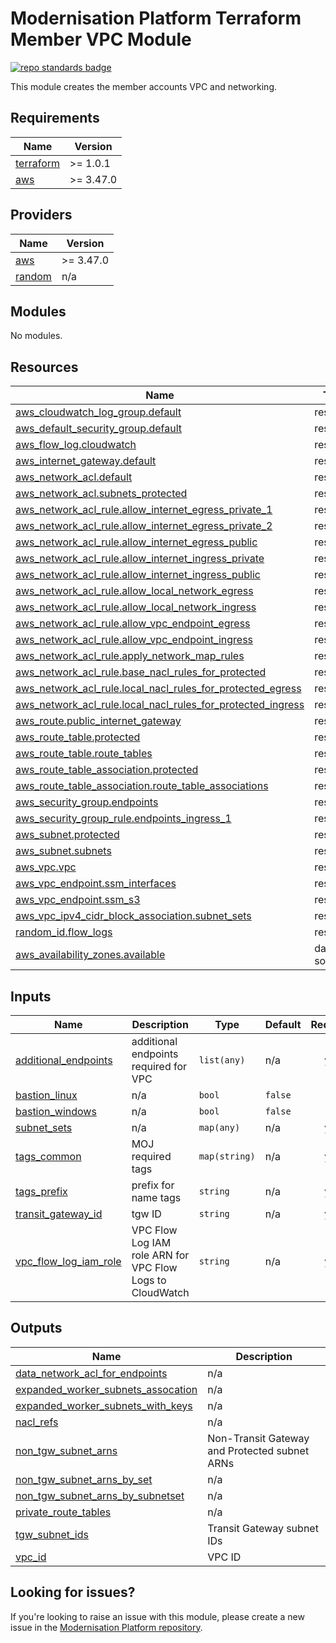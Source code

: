 # Modernisation Platform Terraform Member VPC Module
[![repo standards badge](https://img.shields.io/badge/dynamic/json?color=blue&style=for-the-badge&logo=github&label=MoJ%20Compliant&query=%24.data%5B%3F%28%40.name%20%3D%3D%20%22modernisation-platform-terraform-member-vpc%22%29%5D.status&url=https%3A%2F%2Foperations-engineering-reports.cloud-platform.service.justice.gov.uk%2Fgithub_repositories)](https://operations-engineering-reports.cloud-platform.service.justice.gov.uk/github_repositories#modernisation-platform-terraform-member-vpc "Link to report")

This module creates the member accounts VPC and networking.

<!--- BEGIN_TF_DOCS --->
## Requirements

| Name | Version |
|------|---------|
| <a name="requirement_terraform"></a> [terraform](#requirement\_terraform) | >= 1.0.1 |
| <a name="requirement_aws"></a> [aws](#requirement\_aws) | >= 3.47.0 |

## Providers

| Name | Version |
|------|---------|
| <a name="provider_aws"></a> [aws](#provider\_aws) | >= 3.47.0 |
| <a name="provider_random"></a> [random](#provider\_random) | n/a |

## Modules

No modules.

## Resources

| Name | Type |
|------|------|
| [aws_cloudwatch_log_group.default](https://registry.terraform.io/providers/hashicorp/aws/latest/docs/resources/cloudwatch_log_group) | resource |
| [aws_default_security_group.default](https://registry.terraform.io/providers/hashicorp/aws/latest/docs/resources/default_security_group) | resource |
| [aws_flow_log.cloudwatch](https://registry.terraform.io/providers/hashicorp/aws/latest/docs/resources/flow_log) | resource |
| [aws_internet_gateway.default](https://registry.terraform.io/providers/hashicorp/aws/latest/docs/resources/internet_gateway) | resource |
| [aws_network_acl.default](https://registry.terraform.io/providers/hashicorp/aws/latest/docs/resources/network_acl) | resource |
| [aws_network_acl.subnets_protected](https://registry.terraform.io/providers/hashicorp/aws/latest/docs/resources/network_acl) | resource |
| [aws_network_acl_rule.allow_internet_egress_private_1](https://registry.terraform.io/providers/hashicorp/aws/latest/docs/resources/network_acl_rule) | resource |
| [aws_network_acl_rule.allow_internet_egress_private_2](https://registry.terraform.io/providers/hashicorp/aws/latest/docs/resources/network_acl_rule) | resource |
| [aws_network_acl_rule.allow_internet_egress_public](https://registry.terraform.io/providers/hashicorp/aws/latest/docs/resources/network_acl_rule) | resource |
| [aws_network_acl_rule.allow_internet_ingress_private](https://registry.terraform.io/providers/hashicorp/aws/latest/docs/resources/network_acl_rule) | resource |
| [aws_network_acl_rule.allow_internet_ingress_public](https://registry.terraform.io/providers/hashicorp/aws/latest/docs/resources/network_acl_rule) | resource |
| [aws_network_acl_rule.allow_local_network_egress](https://registry.terraform.io/providers/hashicorp/aws/latest/docs/resources/network_acl_rule) | resource |
| [aws_network_acl_rule.allow_local_network_ingress](https://registry.terraform.io/providers/hashicorp/aws/latest/docs/resources/network_acl_rule) | resource |
| [aws_network_acl_rule.allow_vpc_endpoint_egress](https://registry.terraform.io/providers/hashicorp/aws/latest/docs/resources/network_acl_rule) | resource |
| [aws_network_acl_rule.allow_vpc_endpoint_ingress](https://registry.terraform.io/providers/hashicorp/aws/latest/docs/resources/network_acl_rule) | resource |
| [aws_network_acl_rule.apply_network_map_rules](https://registry.terraform.io/providers/hashicorp/aws/latest/docs/resources/network_acl_rule) | resource |
| [aws_network_acl_rule.base_nacl_rules_for_protected](https://registry.terraform.io/providers/hashicorp/aws/latest/docs/resources/network_acl_rule) | resource |
| [aws_network_acl_rule.local_nacl_rules_for_protected_egress](https://registry.terraform.io/providers/hashicorp/aws/latest/docs/resources/network_acl_rule) | resource |
| [aws_network_acl_rule.local_nacl_rules_for_protected_ingress](https://registry.terraform.io/providers/hashicorp/aws/latest/docs/resources/network_acl_rule) | resource |
| [aws_route.public_internet_gateway](https://registry.terraform.io/providers/hashicorp/aws/latest/docs/resources/route) | resource |
| [aws_route_table.protected](https://registry.terraform.io/providers/hashicorp/aws/latest/docs/resources/route_table) | resource |
| [aws_route_table.route_tables](https://registry.terraform.io/providers/hashicorp/aws/latest/docs/resources/route_table) | resource |
| [aws_route_table_association.protected](https://registry.terraform.io/providers/hashicorp/aws/latest/docs/resources/route_table_association) | resource |
| [aws_route_table_association.route_table_associations](https://registry.terraform.io/providers/hashicorp/aws/latest/docs/resources/route_table_association) | resource |
| [aws_security_group.endpoints](https://registry.terraform.io/providers/hashicorp/aws/latest/docs/resources/security_group) | resource |
| [aws_security_group_rule.endpoints_ingress_1](https://registry.terraform.io/providers/hashicorp/aws/latest/docs/resources/security_group_rule) | resource |
| [aws_subnet.protected](https://registry.terraform.io/providers/hashicorp/aws/latest/docs/resources/subnet) | resource |
| [aws_subnet.subnets](https://registry.terraform.io/providers/hashicorp/aws/latest/docs/resources/subnet) | resource |
| [aws_vpc.vpc](https://registry.terraform.io/providers/hashicorp/aws/latest/docs/resources/vpc) | resource |
| [aws_vpc_endpoint.ssm_interfaces](https://registry.terraform.io/providers/hashicorp/aws/latest/docs/resources/vpc_endpoint) | resource |
| [aws_vpc_endpoint.ssm_s3](https://registry.terraform.io/providers/hashicorp/aws/latest/docs/resources/vpc_endpoint) | resource |
| [aws_vpc_ipv4_cidr_block_association.subnet_sets](https://registry.terraform.io/providers/hashicorp/aws/latest/docs/resources/vpc_ipv4_cidr_block_association) | resource |
| [random_id.flow_logs](https://registry.terraform.io/providers/hashicorp/random/latest/docs/resources/id) | resource |
| [aws_availability_zones.available](https://registry.terraform.io/providers/hashicorp/aws/latest/docs/data-sources/availability_zones) | data source |

## Inputs

| Name | Description | Type | Default | Required |
|------|-------------|------|---------|:--------:|
| <a name="input_additional_endpoints"></a> [additional\_endpoints](#input\_additional\_endpoints) | additional endpoints required for VPC | `list(any)` | n/a | yes |
| <a name="input_bastion_linux"></a> [bastion\_linux](#input\_bastion\_linux) | n/a | `bool` | `false` | no |
| <a name="input_bastion_windows"></a> [bastion\_windows](#input\_bastion\_windows) | n/a | `bool` | `false` | no |
| <a name="input_subnet_sets"></a> [subnet\_sets](#input\_subnet\_sets) | n/a | `map(any)` | n/a | yes |
| <a name="input_tags_common"></a> [tags\_common](#input\_tags\_common) | MOJ required tags | `map(string)` | n/a | yes |
| <a name="input_tags_prefix"></a> [tags\_prefix](#input\_tags\_prefix) | prefix for name tags | `string` | n/a | yes |
| <a name="input_transit_gateway_id"></a> [transit\_gateway\_id](#input\_transit\_gateway\_id) | tgw ID | `string` | n/a | yes |
| <a name="input_vpc_flow_log_iam_role"></a> [vpc\_flow\_log\_iam\_role](#input\_vpc\_flow\_log\_iam\_role) | VPC Flow Log IAM role ARN for VPC Flow Logs to CloudWatch | `string` | n/a | yes |

## Outputs

| Name | Description |
|------|-------------|
| <a name="output_data_network_acl_for_endpoints"></a> [data\_network\_acl\_for\_endpoints](#output\_data\_network\_acl\_for\_endpoints) | n/a |
| <a name="output_expanded_worker_subnets_assocation"></a> [expanded\_worker\_subnets\_assocation](#output\_expanded\_worker\_subnets\_assocation) | n/a |
| <a name="output_expanded_worker_subnets_with_keys"></a> [expanded\_worker\_subnets\_with\_keys](#output\_expanded\_worker\_subnets\_with\_keys) | n/a |
| <a name="output_nacl_refs"></a> [nacl\_refs](#output\_nacl\_refs) | n/a |
| <a name="output_non_tgw_subnet_arns"></a> [non\_tgw\_subnet\_arns](#output\_non\_tgw\_subnet\_arns) | Non-Transit Gateway and Protected subnet ARNs |
| <a name="output_non_tgw_subnet_arns_by_set"></a> [non\_tgw\_subnet\_arns\_by\_set](#output\_non\_tgw\_subnet\_arns\_by\_set) | n/a |
| <a name="output_non_tgw_subnet_arns_by_subnetset"></a> [non\_tgw\_subnet\_arns\_by\_subnetset](#output\_non\_tgw\_subnet\_arns\_by\_subnetset) | n/a |
| <a name="output_private_route_tables"></a> [private\_route\_tables](#output\_private\_route\_tables) | n/a |
| <a name="output_tgw_subnet_ids"></a> [tgw\_subnet\_ids](#output\_tgw\_subnet\_ids) | Transit Gateway subnet IDs |
| <a name="output_vpc_id"></a> [vpc\_id](#output\_vpc\_id) | VPC ID |

<!--- END_TF_DOCS --->

## Looking for issues?
If you're looking to raise an issue with this module, please create a new issue in the [Modernisation Platform repository](https://github.com/ministryofjustice/modernisation-platform/issues).
